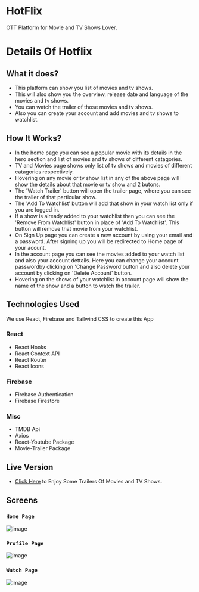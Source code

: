 # HotFlix

OTT Platform for Movie and TV Shows Lover.

# Details Of Hotflix

## What it does?

* This platform can show you list of movies and tv shows.
* This will also show you the overview, release date and language of the movies and tv shows.
* You can watch the trailer of those movies and tv shows.
* Also you can create your account and add movies and tv shows to watchlist.

## How It Works?

* In the home page you can see a popular movie with its details in the hero section and list of movies and tv shows of different catagories.
* TV and Movies page shows only list of tv shows and movies of different catagories respectively.
* Hovering on any movie or tv show list in any of the above page will show the details about that movie or tv show and 2 butons.
* The 'Watch Trailer' button will open the trailer page, where you can see the trailer of that particular show.
* The 'Add To Watchlist' button will add that show in your watch list only if you are logged in.
* If a show is already added to your watchlist then you can see the 'Remove From Watchlist' button in place of 'Add To Watchlist'. This button will remove that movie from your watchlist. 
* On Sign Up page you can create a new account by using your email and a password. After signing up you will be redirected to Home page of your acount.
* In the account page you can see the movies added to your watch list and also your account dettails. Here you can change your account passwordby clicking on 'Change Password'button and also delete your account by clicking on 'Delete Account' button.
* Hovering on the shows of your watchlist in account page will show the name of the show and a button to watch the trailer.

## Technologies Used

We use React, Firebase and Tailwind CSS to create this App

### React

* React Hooks
* React Context API
* React Router
* React Icons

### Firebase
* Firebase Authentication
* Firebase Firestore

### Misc
* TMDB Api
* Axios
* React-Youtube Package 
* Movie-Trailer Package

## Live Version
* [Click Here](https://hotflix-d23ce.web.app/home) to Enjoy Some Trailers Of Movies and TV Shows.

## Screens

### `Home Page`

![image](https://user-images.githubusercontent.com/94280354/184877773-c1ce8f6a-6422-45bf-ae6a-d21465246676.png)


### `Profile Page`

![image](https://user-images.githubusercontent.com/94280354/184877425-ae6c2e3d-c693-496f-9671-6eb3f9cac418.png)


### `Watch Page`

![image](https://user-images.githubusercontent.com/94280354/184877641-0758cc6e-f40d-42cf-9428-356909869e81.png)

